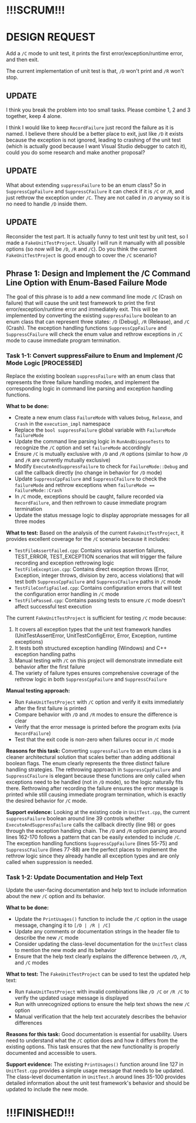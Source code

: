 ﻿# !!!SCRUM!!!

# DESIGN REQUEST

Add a `/C` mode to unit test, it prints the first error/exception/runtime error, and then exit.

The current implementation of unit test is that, `/D` won't print and `/R` won't stop.

## UPDATE

I think you break the problem into too small tasks. Please combine 1, 2 and 3 together, keep 4 alone.

I think I would like to keep `RecordFailure` just record the failure as it is named. I believe there should be a better place to exit, just like `/D` it exists because the exception is not ignored, leading to crashing of the unit test (which is actually good because I want Visual Studio debugger to catch it), could you do some research and make another proposal?

## UPDATE

What about extending `suppressFailure` to be an enum class? So in `SuppressCppFailure` and `SuppressCFailure` it can check if it is `/C` or `/R`, and just rethrow the exception under `/C`. They are not called in `/D` anyway so it is no need to handle `/D` inside them.

## UPDATE

Reconsider the test part. It is actually funny to test unit test by unit test, so I made a `FakeUnitTestProject`. Usually I will run it manually with all possible options (so now will be `/D`, `/R` and `/C`). Do you think the current `FakeUnitTestProject` is good enough to cover the `/C` scenario?

## Phrase 1: Design and Implement the /C Command Line Option with Enum-Based Failure Mode

The goal of this phrase is to add a new command line mode `/C` (Crash on failure) that will cause the unit test framework to print the first error/exception/runtime error and immediately exit. This will be implemented by converting the existing `suppressFailure` boolean to an enum class that can represent three states: `/D` (Debug), `/R` (Release), and `/C` (Crash). The exception handling functions `SuppressCppFailure` and `SuppressCFailure` will check the enum value and rethrow exceptions in `/C` mode to cause immediate program termination.

### Task 1-1: Convert suppressFailure to Enum and Implement /C Mode Logic [PROCESSED]

Replace the existing boolean `suppressFailure` with an enum class that represents the three failure handling modes, and implement the corresponding logic in command line parsing and exception handling functions.

**What to be done:**
- Create a new enum class `FailureMode` with values `Debug`, `Release`, and `Crash` in the `execution_impl` namespace
- Replace the `bool suppressFailure` global variable with `FailureMode failureMode`
- Update the command line parsing logic in `RunAndDisposeTests` to recognize the `/C` option and set `failureMode` accordingly
- Ensure `/C` is mutually exclusive with `/D` and `/R` options (similar to how `/D` and `/R` are currently mutually exclusive)
- Modify `ExecuteAndSuppressFailure` to check for `FailureMode::Debug` and call the callback directly (no change in behavior for `/D` mode)
- Update `SuppressCppFailure` and `SuppressCFailure` to check the `failureMode` and rethrow exceptions when `failureMode == FailureMode::Crash`
- In `/C` mode, exceptions should be caught, failure recorded via `RecordFailure`, and then rethrown to cause immediate program termination
- Update the status message logic to display appropriate messages for all three modes

**What to test:**
Based on the analysis of the current `FakeUnitTestProject`, it provides excellent coverage for the `/C` scenario because it includes:
- `TestFileAssertFailed.cpp`: Contains various assertion failures, TEST_ERROR, TEST_EXCEPTION scenarios that will trigger the failure recording and exception rethrowing logic
- `TestFileException.cpp`: Contains direct exception throws (Error, Exception, integer throws, division by zero, access violations) that will test both `SuppressCppFailure` and `SuppressCFailure` paths in `/C` mode
- `TestFileConfigFailed.cpp`: Contains configuration errors that will test the configuration error handling in `/C` mode
- `TestFilePassed.cpp`: Contains passing tests to ensure `/C` mode doesn't affect successful test execution

The current `FakeUnitTestProject` is sufficient for testing `/C` mode because:
1. It covers all exception types that the unit test framework handles (UnitTestAssertError, UnitTestConfigError, Error, Exception, runtime exceptions)
2. It tests both structured exception handling (Windows) and C++ exception handling paths
3. Manual testing with `/C` on this project will demonstrate immediate exit behavior after the first failure
4. The variety of failure types ensures comprehensive coverage of the rethrow logic in both `SuppressCppFailure` and `SuppressCFailure`

**Manual testing approach:**
- Run `FakeUnitTestProject` with `/C` option and verify it exits immediately after the first failure is printed
- Compare behavior with `/D` and `/R` modes to ensure the difference is clear
- Verify that the error message is printed before the program exits (via `RecordFailure`)
- Test that the exit code is non-zero when failures occur in `/C` mode

**Reasons for this task:**
Converting `suppressFailure` to an enum class is a cleaner architectural solution that scales better than adding additional boolean flags. The enum clearly represents the three distinct failure handling strategies. The rethrowing approach in `SuppressCppFailure` and `SuppressCFailure` is elegant because these functions are only called when exceptions need to be handled (not in `/D` mode), so the logic naturally fits there. Rethrowing after recording the failure ensures the error message is printed while still causing immediate program termination, which is exactly the desired behavior for `/C` mode.

**Support evidence:**
Looking at the existing code in `UnitTest.cpp`, the current `suppressFailure` boolean around line 39 controls whether `ExecuteAndSuppressFailure` calls the callback directly (line 98) or goes through the exception handling chain. The `/D` and `/R` option parsing around lines 162-170 follows a pattern that can be easily extended to include `/C`. The exception handling functions `SuppressCppFailure` (lines 55-75) and `SuppressCFailure` (lines 77-88) are the perfect places to implement the rethrow logic since they already handle all exception types and are only called when suppression is needed.

### Task 1-2: Update Documentation and Help Text

Update the user-facing documentation and help text to include information about the new `/C` option and its behavior.

**What to be done:**
- Update the `PrintUsages()` function to include the `/C` option in the usage message, changing it to `[/D | /R | /C]`
- Update any comments or documentation strings in the header file to describe the new `/C` mode
- Consider updating the class-level documentation for the `UnitTest` class to mention the new mode and its behavior
- Ensure that the help text clearly explains the difference between `/D`, `/R`, and `/C` modes

**What to test:**
The `FakeUnitTestProject` can be used to test the updated help text:
- Run `FakeUnitTestProject` with invalid combinations like `/D /C` or `/R /C` to verify the updated usage message is displayed
- Run with unrecognized options to ensure the help text shows the new `/C` option
- Manual verification that the help text accurately describes the behavior differences

**Reasons for this task:**
Good documentation is essential for usability. Users need to understand what the `/C` option does and how it differs from the existing options. This task ensures that the new functionality is properly documented and accessible to users.

**Support evidence:**
The existing `PrintUsages()` function around line 127 in `UnitTest.cpp` provides a simple usage message that needs to be updated. The class-level documentation in `UnitTest.h` around lines 35-100 provides detailed information about the unit test framework's behavior and should be updated to include the new mode.

# !!!FINISHED!!!